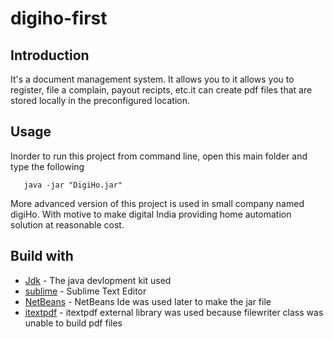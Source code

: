 # digiho-first
## Introduction
It's a document management system. It allows you to it allows you to register, file a complain, payout recipts, etc.it can create pdf files that are stored locally in the preconfigured location.  

## Usage 
Inorder to run this project from command line, open this main folder and type the following
```
   java -jar "DigiHo.jar"
``` 
More advanced version of this project is used in small company named digiHo. With motive to make digital India providing home automation solution at reasonable cost.

## Build with
* [Jdk](https://java.com/en/download/) - The java devlopment kit used
* [sublime](https://www.sublimetext.com/) - Sublime Text Editor
* [NetBeans](https://netbeans.org/downloads/) - NetBeans Ide was used later to make the jar file
* [itextpdf](http://itextpdf.com/) - itextpdf external library was used because filewriter class was unable to build pdf files